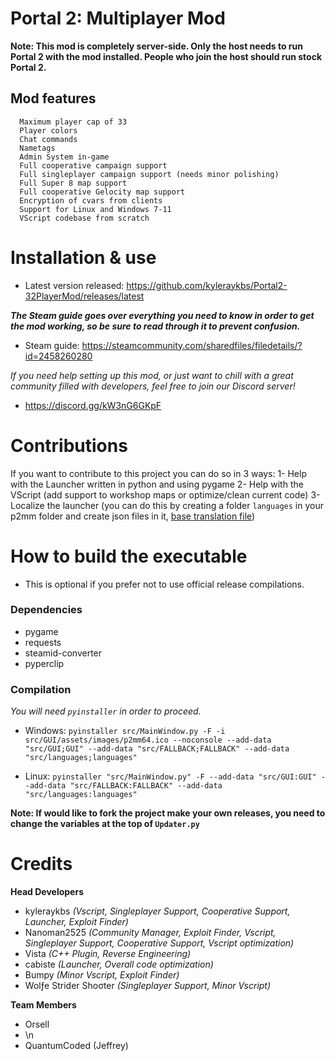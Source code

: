 # **Portal 2: Multiplayer Mod**

**Note: This mod is completely server-side. Only the host needs to run Portal 2 with the mod installed. People who join the host should run stock Portal 2.**

## Mod features
```
  Maximum player cap of 33
  Player colors
  Chat commands
  Nametags
  Admin System in-game
  Full cooperative campaign support
  Full singleplayer campaign support (needs minor polishing)
  Full Super 8 map support
  Full cooperative Gelocity map support
  Encryption of cvars from clients
  Support for Linux and Windows 7-11
  VScript codebase from scratch
```

# Installation & use

- Latest version released: https://github.com/kyleraykbs/Portal2-32PlayerMod/releases/latest

***The Steam guide goes over everything you need to know in order to get the mod working, so be sure to read through it to prevent confusion.***
- Steam guide: https://steamcommunity.com/sharedfiles/filedetails/?id=2458260280

*If you need help setting up this mod, or just want to chill with a great community filled with developers, feel free to join our Discord server!*
- https://discord.gg/kW3nG6GKpF

# Contributions

If you want to contribute to this project you can do so in 3 ways:
1- Help with the Launcher written in python and using pygame
2- Help with the VScript (add support to workshop maps or optimize/clean current code)
3- Localize the launcher (you can do this by creating a folder `languages` in your p2mm folder and create json files in it, [base translation file](https://github.com/kyleraykbs/Portal2-32PlayerMod/blob/main/src/languages/English.json))

# How to build the executable
- This is optional if you prefer not to use official release compilations.

### Dependencies
- pygame
- requests
- steamid-converter
- pyperclip

### Compilation
*You will need `pyinstaller` in order to proceed.*

- Windows: `pyinstaller src/MainWindow.py -F -i src/GUI/assets/images/p2mm64.ico --noconsole --add-data "src/GUI;GUI" --add-data "src/FALLBACK;FALLBACK" --add-data "src/languages;languages"`

- Linux: `pyinstaller "src/MainWindow.py" -F --add-data "src/GUI:GUI" --add-data "src/FALLBACK:FALLBACK" --add-data "src/languages:languages"`

**Note: If would like to fork the project make your own releases, you need to change the variables at the top of `Updater.py`**


# Credits
**Head Developers**
- kyleraykbs *(Vscript, Singleplayer Support, Cooperative Support, Launcher, Exploit Finder)*
- Nanoman2525 *(Community Manager, Exploit Finder, Vscript, Singleplayer Support, Cooperative Support, Vscript optimization)*
- Vista *(C++ Plugin, Reverse Engineering)*
- cabiste *(Launcher, Overall code optimization)*
- Bumpy *(Minor Vscript, Exploit Finder)*
- Wolƒe Strider Shoσter *(Singleplayer Support, Minor Vscript)*

**Team Members**
- Orsell
- \n
- QuantumCoded (Jeffrey)
